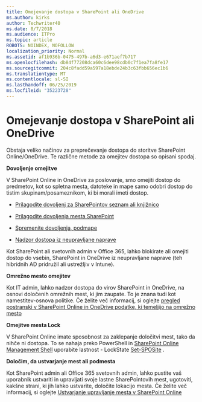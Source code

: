 ```yaml
---
title: Omejevanje dostopa v SharePoint ali OneDrive
ms.author: kirks
author: Techwriter40
ms.date: 8/7/2018
ms.audience: ITPro
ms.topic: article
ROBOTS: NOINDEX, NOFOLLOW
localization_priority: Normal
ms.assetid: af1b936b-0475-497b-a6d3-e671aef7b717
ms.openlocfilehash: db84f77208dca60c6dee98cdb0c7f1ea7fa8fe17
ms.sourcegitcommit: 204c8fadd59a597a18ebde24b3c63fbb656ec1b6
ms.translationtype: MT
ms.contentlocale: sl-SI
ms.lasthandoff: 06/25/2019
ms.locfileid: "35223728"
---
```

# <a name="restrict-access-in-sharepoint-or-onedrive"></a>Omejevanje dostopa v SharePoint ali OneDrive

Obstaja veliko načinov za preprečevanje dostopa do storitve SharePoint Online/OneDrive. Te različne metode za omejitev dostopa so opisani spodaj. 

**Dovoljenje omejitve**

V SharePoint Online in OneDrive za poslovanje, smo omejiti dostop do predmetov, kot so spletna mesta, datoteke in mape samo odobri dostop do tistim skupinam/posameznikom, ki bi morali imeti dostop.

- [Prilagodite dovoljenj za SharePointov seznam ali knjižnico](https://support.office.com/article/Customize-permissions-for-a-SharePoint-list-or-library-02d770f3-59eb-4910-a608-5f84cc297782)

- [Prilagodite dovoljenja mesta SharePoint](https://docs.microsoft.com/sharepoint/customize-sharepoint-site-permissions)

- [Spremenite dovoljenja, podmape](https://support.office.com/article/Change-the-permissions-on-a-subfolder-5427BD7C-F20A-4F75-8CF2-5359DD45A1A6)

- [Nadzor dostopa iz neupravljane naprave](https://docs.microsoft.com/sharepoint/control-access-from-unmanaged-devices)

Kot SharePoint ali svetovnih admin v Office 365, lahko blokirate ali omejiti dostop do vsebin, SharePoint in OneDrive iz neupravljane naprave (teh hibridnih AD pridružil ali ustrežljiv v Intune).

**Omrežno mesto omejitev**

Kot IT admin, lahko nadzor dostopa do virov SharePoint in OneDrive, na osnovi določenih omrežnih mest, ki jim zaupate. To je znana tudi kot namestitev-osnova politike. Če želite več informacij, si oglejte [pregled postranski v SharePoint Online in OneDrive podatke, ki temeljijo na omrežno mesto](https://docs.microsoft.com/sharepoint/control-access-based-on-network-location)

**Omejitve mesta Lock** 

V SharePoint Online imate sposobnost za zaklepanje določitvi mest, tako da nihče ni dostopa. To se nahaja preko PowerShell in [SharePoint Online Management Shell](https://docs.microsoft.com/powershell/sharepoint/sharepoint-online/connect-sharepoint-online?view=sharepoint-ps) uporabite lastnost - LockState [Set-SPOSite](https://docs.microsoft.com/powershell/module/sharepoint-online/set-sposite?view=sharepoint-ps) .

**Določim, da ustvarjanje mest ali podmesta**

Kot SharePoint admin ali Office 365 svetovnih admin, lahko pustite vaš uporabnik ustvariti in upravljati svoje lastne SharePointovih mest, ugotoviti, kakšne strani, ki jih lahko ustvarite, določite lokacijo mesta. Če želite več informacij, si oglejte [Ustvarjanje upravljanje mesta v SharePoint Online](https://docs.microsoft.com/sharepoint/manage-site-creation)


